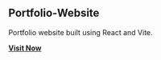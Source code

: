 ## Portfolio-Website
Portfolio website built using React and Vite.

<a href="https://portfolio-quynh-duyens-projects.vercel.app/" target="_blank">**Visit Now**</a>
